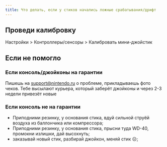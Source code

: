 ```yaml
---
title: Что делать, если у стиков начались ложные срабатывания/дрифт
---
```


## Проведи калибровку

Настройки > Контроллеры/сенсоры > Калибровать мини-джойстик

## Если не помогло

### Если консоль/джойконы на гарантии

Пишешь на support@nintendo.ru о проблеме, прикладываешь фото чеков. Тебе высылают курьера, который заберёт джойконы и через 2-3 недели привезёт новые

### Если консоль не на гарантии

* Приподними резинку, у основания стика, вдуй сильной струёй воздуха из баллончика или компрессора;
* Приподними резинку, у основания стика, прысни туда WD-40, промокни излишки, дай высохнуть;
* заказывай новый стик, разбирай джойкон, меняй стик ☹;
